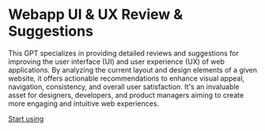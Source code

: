 # Webapp UI & UX Review & Suggestions

This GPT specializes in providing detailed reviews and suggestions for improving the user interface (UI) and user experience (UX) of web applications. By analyzing the current layout and design elements of a given website, it offers actionable recommendations to enhance visual appeal, navigation, consistency, and overall user satisfaction. It's an invaluable asset for designers, developers, and product managers aiming to create more engaging and intuitive web experiences.

[Start using](https://chat.openai.com/g/g-tOD02LnEj)